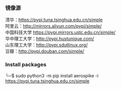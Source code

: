 ### 镜像源
清华：https://pypi.tuna.tsinghua.edu.cn/simple  
阿里云：http://mirrors.aliyun.com/pypi/simple/  
中国科技大学 https://pypi.mirrors.ustc.edu.cn/simple/  
华中理工大学：http://pypi.hustunique.com/  
山东理工大学：http://pypi.sdutlinux.org/  
豆瓣：http://pypi.douban.com/simple/

### Install packages
└─$ sudo python3 -m pip install aerospike -i https://pypi.tuna.tsinghua.edu.cn/simple
